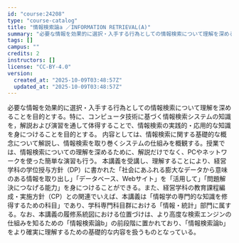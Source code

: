 ```yaml
---
id: "course:24208"
type: "course-catalog"
title: "情報検索論a ／INFORMATION RETRIEVAL(A)"
summary: "必要な情報を効果的に選択・入手する行為としての情報検索について理解を深めることを目的とする。特に、コンピュータ技術に基づく情報検索システムの知識を，解説および演習を通して体得することで、情報検索の実践的・応用的な知識を身につけることを目的と…"
tags: []
campus: ""
credits: 2
instructors: []
license: "CC-BY-4.0"
version:
  created_at: "2025-10-09T03:48:57Z"
  updated_at: "2025-10-09T03:48:57Z"
---
```

必要な情報を効果的に選択・入手する行為としての情報検索について理解を深めることを目的とする。特に、コンピュータ技術に基づく情報検索システムの知識を，解説および演習を通して体得することで、情報検索の実践的・応用的な知識を身につけることを目的とする。 内容としては、情報検索に関する基礎的な概念について解説し、情報検索を取り巻くシステムの仕組みを概観する。授業では、情報検索についての理解を深めるために、解説だけでなく、PCやネットワークを使った簡単な演習も行う。 本講義を受講し、理解することにより、経営学科の学位授与方針（DP）に書かれた「社会にあふれる膨大なデータから意味のある情報を取り出し」「データベース、Webサイト」を「活用して」「問題解決につなげる能力」を身につけることができる。また、経営学科の教育課程編成・実施方針（CP）との関連でいえば、本講義は「情報学の専門的な知識を修得するための科目」であり、学科専門科目群における「情報・統計」部門に属する。なお、本講義の履修系統図における位置づけは、より高度な検索エンジンの仕組みを知るための「情報検索論b」の前段階に置かれており、「情報検索論b」をより確実に理解するための基礎的な内容を扱うものとなっている。
